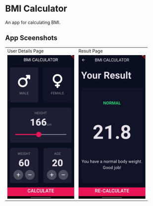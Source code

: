 # BMI Calculator

An app for calculating BMI.

## App Sceenshots
<table>
  <tr>
    <td>User Details Page</td>
     <td>Result Page</td>
  </tr>
  <tr>
    <td><img src="image1.jpg" width=216 height=463></td>
    <td><img src="image2.jpg" width=216 height=463></td>
  </tr>
 </table> 

